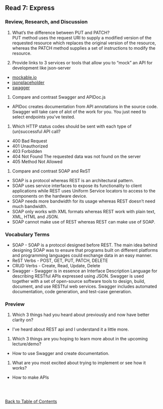 ## Read 7: Express

### Review, Research, and Discussion

1. What’s the difference between PUT and PATCH?  
   PUT method uses the request URI to supply a modified version of the requested resource which replaces the original version of the resource, whereas the PATCH method supplies a set of instructions to modify the resource.

1. Provide links to 3 services or tools that allow you to “mock” an API for development like json-server

- [mockable.io](https://www.mockable.io/)
- [jsonplaceholder](https://jsonplaceholder.typicode.com/)
- [swagger](https://swagger.io/)

1. Compare and contrast Swagger and APIDoc.js

- APIDoc creates documentation from API annotations in the source code. Swagger will take care of alot of the work for you. You just need to select endpoints you've tested.

1. Which HTTP status codes should be sent with each type of (un)successful API call?

- 400 Bad Request
- 401 Unauthorized
- 403 Forbidden
- 404 Not Found The requested data was not found on the server
- 405 Method Not Allowed

1. Compare and contrast SOAP and ReST

- SOAP is a protocol whereas REST is an architectural pattern.
- SOAP uses service interfaces to expose its functionality to client applications while REST uses Uniform Service locators to access to the components on the hardware device.
- SOAP needs more bandwidth for its usage whereas REST doesn’t need much bandwidth.
- SOAP only works with XML formats whereas REST work with plain text, XML, HTML and JSON.
- SOAP cannot make use of REST whereas REST can make use of SOAP.

### Vocabulary Terms

- SOAP - SOAP is a protocol designed before REST. The main idea behind designing SOAP was to ensure that programs built on different platforms and programming languages could exchange data in an easy manner.
- ReST Verbs - POST, GET, PUT, PATCH, DELETE
- CRUD Verbs - Create, Read, Update, Delete
- Swagger - Swagger is in essence an Interface Description Language for describing RESTful APIs expressed using JSON. Swagger is used together with a set of open-source software tools to design, build, document, and use RESTful web services. Swagger includes automated documentation, code generation, and test-case generation.

### Preview

1. Which 3 things had you heard about previously and now have better clarity on?

- I've heard about REST api and I understand it a little more.

1. Which 3 things are you hoping to learn more about in the upcoming lecture/demo?

- How to use Swagger and create documentation.

1. What are you most excited about trying to implement or see how it works?

- How to make APIs

<br>
<br>

[Back to Table of Contents](README.md)
